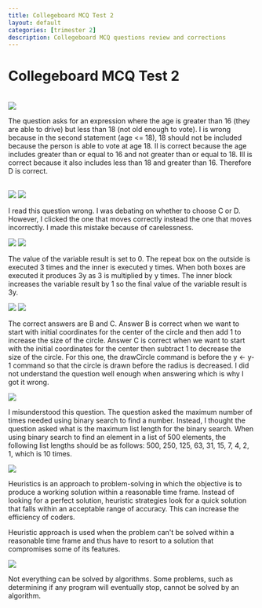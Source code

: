 ```yaml
---
title: Collegeboard MCQ Test 2
layout: default
categories: [trimester 2]
description: Collegeboard MCQ questions review and corrections
---
```


# Collegeboard MCQ Test 2


<br>

<img src="https://cdn.discordapp.com/attachments/1068416415251570689/1068420854121242654/Screenshot_2023-01-26_at_10.42.58_PM.png">

The question asks for an expression where the age is greater than 16 (they are able to drive) but less than 18 (not old enough to vote). I is wrong because in the second statement (age <= 18), 18 should not be included because the person is able to vote at age 18. II is correct because the age includes greater than or equal to 16 and not greater than or equal to 18. III is correct because it also includes less than 18 and greater than 16. Therefore D is correct.

<br>

<img src="https://cdn.discordapp.com/attachments/1068416415251570689/1068421004466081802/Screenshot_2023-01-26_at_10.43.21_PM.png">
<img src="https://cdn.discordapp.com/attachments/1068416415251570689/1068421004726108211/Screenshot_2023-01-26_at_10.43.33_PM.png">

I read this question wrong. I was debating on whether to choose C or D. However, I clicked the one that moves correctly instead the one that moves incorrectly. I made this mistake because of carelessness.

<img src="https://cdn.discordapp.com/attachments/1068416415251570689/1068421111357902890/Screenshot_2023-01-26_at_10.43.59_PM.png">
<img src="https://cdn.discordapp.com/attachments/1068416415251570689/1068421155188379718/Screenshot_2023-01-26_at_10.44.10_PM.png">

The value of the variable result is set to 0. The repeat box on the outside is executed 3 times and the inner is executed y times. When both boxes are executed it produces 3y as 3 is multiplied by y times. The inner block increases the variable result by 1 so the final value of the variable result is 3y.

<img src="https://cdn.discordapp.com/attachments/1068416415251570689/1068421297622757406/Screenshot_2023-01-26_at_10.44.44_PM.png">
<img src="https://cdn.discordapp.com/attachments/1068416415251570689/1068421386441330720/Screenshot_2023-01-26_at_10.45.05_PM.png">

The correct answers are B and C. Answer B is correct when we want to start with initial coordinates for the center of the circle and then add 1 to increase the size of the circle. Answer C is correct when we want to start with the initial coordinates for the center then subtract 1 to decrease the size of the circle. For this one, the drawCircle command is before the y <- y-1 command so that the circle is drawn before the radius is decreased. I did not understand the question well enough when answering which is why I got it wrong.

<img src="https://cdn.discordapp.com/attachments/1068416415251570689/1068421532906426379/Screenshot_2023-01-26_at_10.45.40_PM.png">

I misunderstood this question. The question asked the maximum number of times needed using binary search to find a number. Instead, I thought the question asked what is the maximum list length for the binary search. When using binary search to find an element in a list of 500 elements, the following list lengths should be as follows: 500, 250, 125, 63, 31, 15, 7, 4, 2, 1, which is 10 times.

<img src="https://cdn.discordapp.com/attachments/1068416415251570689/1068421626628149298/Screenshot_2023-01-26_at_10.46.02_PM.png">

Heuristics is an approach to problem-solving in which the objective is to produce a working solution within a reasonable time frame. Instead of looking for a perfect solution, heuristic strategies look for a quick solution that falls within an acceptable range of accuracy. This can increase the efficiency of coders.

Heuristic approach is used when the problem can't be solved within a reasonable time frame and thus have to resort to a solution that compromises some of its features.

<img src="https://cdn.discordapp.com/attachments/1068416415251570689/1068421827111686184/Screenshot_2023-01-26_at_10.46.50_PM.png">

Not everything can be solved by algorithms. Some problems, such as determining if any program will eventually stop, cannot be solved by an algorithm.